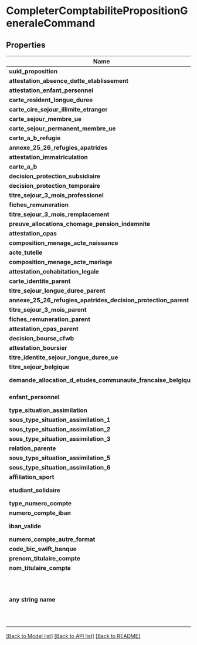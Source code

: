 # CompleterComptabilitePropositionGeneraleCommand


## Properties
Name | Type | Description | Notes
------------ | ------------- | ------------- | -------------
**uuid_proposition** | **str** |  | 
**attestation_absence_dette_etablissement** | **[str]** |  | 
**attestation_enfant_personnel** | **[str]** |  | 
**carte_resident_longue_duree** | **[str]** |  | 
**carte_cire_sejour_illimite_etranger** | **[str]** |  | 
**carte_sejour_membre_ue** | **[str]** |  | 
**carte_sejour_permanent_membre_ue** | **[str]** |  | 
**carte_a_b_refugie** | **[str]** |  | 
**annexe_25_26_refugies_apatrides** | **[str]** |  | 
**attestation_immatriculation** | **[str]** |  | 
**carte_a_b** | **[str]** |  | 
**decision_protection_subsidiaire** | **[str]** |  | 
**decision_protection_temporaire** | **[str]** |  | 
**titre_sejour_3_mois_professionel** | **[str]** |  | 
**fiches_remuneration** | **[str]** |  | 
**titre_sejour_3_mois_remplacement** | **[str]** |  | 
**preuve_allocations_chomage_pension_indemnite** | **[str]** |  | 
**attestation_cpas** | **[str]** |  | 
**composition_menage_acte_naissance** | **[str]** |  | 
**acte_tutelle** | **[str]** |  | 
**composition_menage_acte_mariage** | **[str]** |  | 
**attestation_cohabitation_legale** | **[str]** |  | 
**carte_identite_parent** | **[str]** |  | 
**titre_sejour_longue_duree_parent** | **[str]** |  | 
**annexe_25_26_refugies_apatrides_decision_protection_parent** | **[str]** |  | 
**titre_sejour_3_mois_parent** | **[str]** |  | 
**fiches_remuneration_parent** | **[str]** |  | 
**attestation_cpas_parent** | **[str]** |  | 
**decision_bourse_cfwb** | **[str]** |  | 
**attestation_boursier** | **[str]** |  | 
**titre_identite_sejour_longue_duree_ue** | **[str]** |  | 
**titre_sejour_belgique** | **[str]** |  | 
**demande_allocation_d_etudes_communaute_francaise_belgique** | **bool, none_type** |  | [optional] 
**enfant_personnel** | **bool, none_type** |  | [optional] 
**type_situation_assimilation** | **str** |  | [optional] 
**sous_type_situation_assimilation_1** | **str** |  | [optional] 
**sous_type_situation_assimilation_2** | **str** |  | [optional] 
**sous_type_situation_assimilation_3** | **str** |  | [optional] 
**relation_parente** | **str** |  | [optional] 
**sous_type_situation_assimilation_5** | **str** |  | [optional] 
**sous_type_situation_assimilation_6** | **str** |  | [optional] 
**affiliation_sport** | **str** |  | [optional] 
**etudiant_solidaire** | **bool, none_type** |  | [optional] 
**type_numero_compte** | **str** |  | [optional] 
**numero_compte_iban** | **str** |  | [optional] 
**iban_valide** | **bool, none_type** |  | [optional] 
**numero_compte_autre_format** | **str** |  | [optional] 
**code_bic_swift_banque** | **str** |  | [optional] 
**prenom_titulaire_compte** | **str** |  | [optional] 
**nom_titulaire_compte** | **str** |  | [optional] 
**any string name** | **bool, date, datetime, dict, float, int, list, str, none_type** | any string name can be used but the value must be the correct type | [optional]

[[Back to Model list]](../README.md#documentation-for-models) [[Back to API list]](../README.md#documentation-for-api-endpoints) [[Back to README]](../README.md)


